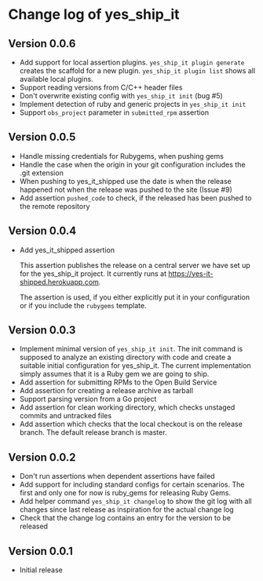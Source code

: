 # Change log of yes_ship_it

## Version 0.0.6

* Add support for local assertion plugins. `yes_ship_it plugin generate` creates
  the scaffold for a new plugin. `yes_ship_it plugin list` shows all available
  local plugins.
* Support reading versions from C/C++ header files
* Don't overwrite existing config with `yes_ship_it init` (bug #5)
* Implement detection of ruby and generic projects in `yes_ship_it init`
* Support `obs_project` parameter in `submitted_rpm` assertion

## Version 0.0.5

* Handle missing credentials for Rubygems, when pushing gems
* Handle the case when the origin in your git configuration includes the .git
  extension
* When pushing to yes_it_shipped use the date is when the release happened not
  when the release was pushed to the site (Issue #9)
* Add assertion `pushed_code` to check, if the released has been pushed to the
  remote repository

## Version 0.0.4

* Add yes_it_shipped assertion

  This assertion publishes the release on a central server we have set up for
  the yes_ship_it project. It currently runs at
  https://yes-it-shipped.herokuapp.com.

  The assertion is used, if you either explicitly put it in your configuration
  or if you include the `rubygems` template.

## Version 0.0.3

* Implement minimal version of `yes_ship_it init`. The init command is supposed
  to analyze an existing directory with code and create a suitable initial
  configuration for yes_ship_it. The current implementation simply assumes that
  it is a Ruby gem we are going to ship.
* Add assertion for submitting RPMs to the Open Build Service
* Add assertion for creating a release archive as tarball
* Support parsing version from a Go project
* Add assertion for clean working directory, which checks unstaged commits and
  untracked files
* Add assertion which checks that the local checkout is on the release branch.
  The default release branch is master.

## Version 0.0.2

* Don't run assertions when dependent assertions have failed
* Add support for including standard configs for certain scenarios. The first
  and only one for now is ruby_gems for releasing Ruby Gems.
* Add helper command `yes_ship_it changelog` to show the git log with all
  changes since last release as inspiration for the actual change log
* Check that the change log contains an entry for the version to be released

## Version 0.0.1

* Initial release
